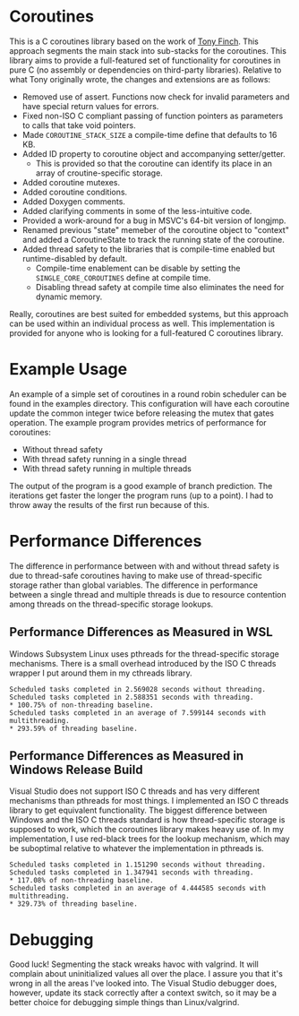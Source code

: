 # Coroutines
This is a C coroutines library based on the work of [Tony Finch](http://www.dotat.at/cgi/git/picoro.git).  This approach segments the main stack into sub-stacks for the coroutines.  This library aims to provide a full-featured set of functionality for coroutines in pure C (no assembly or dependencies on third-party libraries).  Relative to what Tony originally wrote, the changes and extensions are as follows:
* Removed use of assert.  Functions now check for invalid parameters and have special return values for errors.
* Fixed non-ISO C compliant passing of function pointers as parameters to calls that take void pointers.
* Made `COROUTINE_STACK_SIZE` a compile-time define that defaults to 16 KB.
* Added ID property to coroutine object and accompanying setter/getter.
  * This is provided so that the coroutine can identify its place in an array of croutine-specific storage.
* Added coroutine mutexes.
* Added coroutine conditions.
* Added Doxygen comments.
* Added clarifying comments in some of the less-intuitive code.
* Provided a work-around for a bug in MSVC's 64-bit version of longjmp.
* Renamed previous "state" memeber of the coroutine object to "context" and added a CoroutineState to track the running state of the coroutine.
* Added thread safety to the libraries that is compile-time enabled but runtime-disabled by default.
  * Compile-time enablement can be disable by setting the `SINGLE_CORE_COROUTINES` define at compile time.
  * Disabling thread safety at compile time also eliminates the need for dynamic memory.

Really, coroutines are best suited for embedded systems, but this approach can be used within an individual process as well.  This implementation is provided for anyone who is looking for a full-featured C coroutines library.

# Example Usage
An example of a simple set of coroutines in a round robin scheduler can be found in the examples directory.  This configuration will have each coroutine update the common integer twice before releasing the mutex that gates operation.  The example program provides metrics of performance for coroutines:
* Without thread safety
* With thread safety running in a single thread
* With thread safety running in multiple threads

The output of the program is a good example of branch prediction.  The iterations get faster the longer the program runs (up to a point).  I had to throw away the results of the first run because of this.

# Performance Differences
The difference in performance between with and without thread safety is due to thread-safe coroutines having to make use of thread-specific storage rather than global variables.  The difference in performance between a single thread and multiple threads is due to resource contention among threads on the thread-specific storage lookups.

## Performance Differences as Measured in WSL
Windows Subsystem Linux uses pthreads for the thread-specific storage mechanisms.  There is a small overhead introduced by the ISO C threads wrapper I put around them in my cthreads library.
```
Scheduled tasks completed in 2.569028 seconds without threading.
Scheduled tasks completed in 2.588351 seconds with threading.
* 100.75% of non-threading baseline.
Scheduled tasks completed in an average of 7.599144 seconds with multithreading.
* 293.59% of threading baseline.
```

## Performance Differences as Measured in Windows Release Build
Visual Studio does not support ISO C threads and has very different mechanisms than pthreads for most things.  I implemented an ISO C threads library to get equivalent functionality.  The biggest difference between Windows and the ISO C threads standard is how thread-specific storage is supposed to work, which the coroutines library makes heavy use of.  In my implementation, I use red-black trees for the lookup mechanism, which may be suboptimal relative to whatever the implementation in pthreads is.
```
Scheduled tasks completed in 1.151290 seconds without threading.
Scheduled tasks completed in 1.347941 seconds with threading.
* 117.08% of non-threading baseline.
Scheduled tasks completed in an average of 4.444585 seconds with multithreading.
* 329.73% of threading baseline.
```

# Debugging
Good luck!  Segmenting the stack wreaks havoc with valgrind.  It will complain about uninitialized values all over the place.  I assure you that it's wrong in all the areas I've looked into.  The Visual Studio debugger does, however, update its stack correctly after a context switch, so it may be a better choice for debugging simple things than Linux/valgrind.
